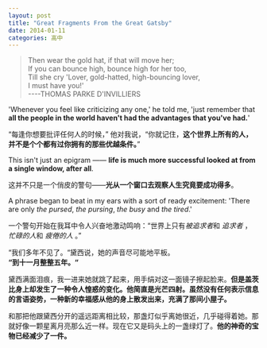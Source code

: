 ```yaml
---
layout: post
title: "Great Fragments From the Great Gatsby"
date: 2014-01-11
categories: 高中
---
```


> Then wear the gold hat, if that will move her;    
> If you can bounce high, bounce high for her too,      
> Till she cry 'Lover, gold-hatted, high-bouncing lover,      
> I must have you!'   
>     ----THOMAS PARKE D'INVILLIERS

'Whenever you feel like criticizing any one,' he told me, 'just remember that **all the people in the world haven't had the advantages that you've had.**'   

“每逢你想要批评任何人的时候，” 他对我说，“你就记住，**这个世界上所有的人，并不是个个都有过你拥有的那些优越条件。**”   


This isn't just an epigram —— **life is much more successful looked at from a single window, after all**.

这并不只是一个俏皮的警句——**光从一个窗口去观察人生究竟要成功得多**。


A phrase began to beat in my ears with a sort of ready excitement: 'There are only *the pursed*, *the pursing*, *the busy* and *the tired*.'

一个警句开始在我耳中令人兴奋地激动鸣响：“世界上只有*被追求者*和 *追求者* ，*忙碌的人*和 *疲倦的人* 。”


“我们多年不见了。“黛西说，她的声音尽可能地平板。  
**“到十一月整整五年。“**


黛西满面泪痕，我一进来她就跳了起来，用手绢对这一面镜子擦起脸来。**但是盖茨比身上却发生了一种令人惶惑的变化。他简直是光芒四射。虽然没有任何表示信息的言语姿势，一种新的幸福感从他的身上散发出来，充满了那间小屋子。**


和那把他跟黛西分开的遥远距离相比较，那盏灯似乎离她很近，几乎碰得着她。那就好像一颗星离月亮那么近一样。现在它又是码头上的一盏绿灯了。**他的神奇的宝物已经减少了一件。**

